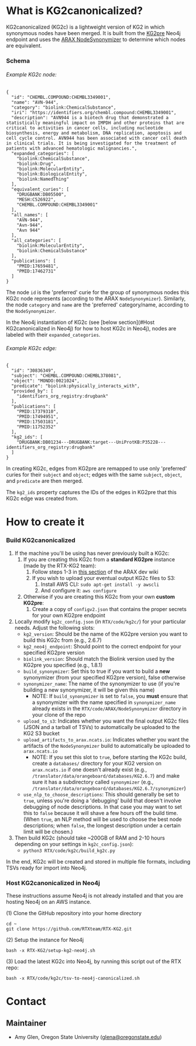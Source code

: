 # What is KG2canonicalized?

KG2canonicalized (KG2c) is a lightweight version of KG2 in which synonymous nodes have been merged. It is built from the [KG2pre](https://github.com/RTXteam/RTX-KG2) Neo4j endpoint and uses the [ARAX NodeSynonymizer](https://github.com/RTXteam/RTX/tree/master/code/ARAX/NodeSynonymizer) to determine which nodes are equivalent. 

### Schema

###### Example KG2c node:
```
{
  "id": "CHEMBL.COMPOUND:CHEMBL3349001",
  "name": "AVN-944",
  "category": "biolink:ChemicalSubstance",
  "iri": "https://identifiers.org/chembl.compound:CHEMBL3349001",
  "description": "AVN944 is a biotech drug that demonstrated a statistically meaningful impact on IMPDH and other proteins that are critical to activities in cancer cells, including nucleotide biosynthesis, energy and metabolism, DNA replication, apoptosis and cell cycle control. AVN944 has been associated with cancer cell death in clinical trials. It is being investigated for the treatment of patients with advanced hematologic malignancies.",
  "expanded_categories": [
    "biolink:ChemicalSubstance",
    "biolink:Drug",
    "biolink:MolecularEntity",
    "biolink:BiologicalEntity",
    "biolink:NamedThing"
  ],
  "equivalent_curies": [
    "DRUGBANK:DB05500",
    "MESH:C526922",
    "CHEMBL.COMPOUND:CHEMBL3349001"
  ],
  "all_names": [
    "AVN-944",
    "Avn-944",
    "Avn 944"
  ],
  "all_categories": [
    "biolink:MolecularEntity",
    "biolink:ChemicalSubstance"
  ],
  "publications": [
    "PMID:17659481",
    "PMID:17462731"
  ]
}
```
The node `id` is the 'preferred' curie for the group of synonymous nodes this KG2c node represents (according to the ARAX `NodeSynonymizer`). Similarly, the node `category` and `name` are the 'preferred' category/name, according to the `NodeSynonymizer`.

In the Neo4j instantiation of KG2c (see [below section](#Host KG2canonicalized in Neo4j) for how to host KG2c in Neo4j), nodes are labeled with their `expanded_categories`.

###### Example KG2c edge:
```
{
  "id": "30836349",
  "subject": "CHEMBL.COMPOUND:CHEMBL378081",
  "object": "MONDO:0021024",
  "predicate": "biolink:physically_interacts_with",
  "provided_by": [
    "identifiers_org_registry:drugbank"
  ],
  "publications": [
    "PMID:17379310",
    "PMID:17494951",
    "PMID:17503181",
    "PMID:11752352"
  ],
  "kg2_ids": [
    "DRUGBANK:DB01234---DRUGBANK:target---UniProtKB:P35228---identifiers_org_registry:drugbank"
  ]
}
```
In creating KG2c, edges from KG2pre are remapped to use only 'preferred' curies for their `subject` and `object`; edges with the same `subject`, `object`, and `predicate` are then merged.

The `kg2_ids` property captures the IDs of the edges in KG2pre that this KG2c edge was created from. 

# How to create it

### Build KG2canonicalized

1. If the machine you'll be using has never previously built a KG2c:
    1. If you are creating this KG2c from a **standard KG2pre** instance (made by the RTX-KG2 team):
        1. Follow steps 1-3 in [this section](https://github.com/RTXteam/RTX/wiki/Dev-info#setting-up-for-local-dev-work-on-arax) of the ARAX dev wiki
        1. If you wish to upload your eventual output KG2c files to S3:
            1. Install AWS CLI: `sudo apt-get install -y awscli`
            1. And configure it: `aws configure`
    1. Otherwise if you are creating this KG2c from your own **custom KG2pre**:
        1. Create a copy of `configv2.json` that contains the proper secrets for your own KG2pre endpoint
1. Locally modify `kg2c_config.json` (in `RTX/code/kg2c/`) for your particular needs. Adjust the following slots:
    - `kg2_version`: Should be the name of the KG2pre version you want to build this KG2c from (e.g., 2.6.7)
    - `kg2_neo4j_endpoint`: Should point to the correct endpoint for your specified KG2pre version
    - `biolink_version`: Should match the Biolink version used by the KG2pre you specified (e.g., 1.8.1)
    - `build_synonymizer`: Set this to true if you want to build a **new** synonymizer (from your specified KG2pre version), false otherwise
    - `synonymizer_name`: The name of the synonymizer to use (if you're building a new synonymizer, it will be given this name)
        - NOTE: If `build_synonymizer` is set to `false`, you **must** ensure that a synonymizer with the name specified in `synonymizer_name` already exists in the `RTX/code/ARAX/NodeSynonymizer` directory in your clone of the repo
    - `upload_to_s3`: Indicates whether you want the final output KG2c files (JSON and a tarball of TSVs) to automatically be uploaded to the KG2 S3 bucket
    - `upload_artifacts_to_arax.ncats.io`: Indicates whether you want the artifacts of the `NodeSynonymizer` build to automatically be uploaded to `arax.ncats.io`
        - NOTE: If you set this slot to `true`, before starting the KG2c build, create a `databases/` directory for your KG2 version on `arax.ncats.io` if one doesn't already exist (e.g., `/translator/data/orangeboard/databases/KG2.6.7`) and make sure it has a subdirectory called `synonymizer` (e.g., `/translator/data/orangeboard/databases/KG2.6.7/synonymizer`)
    - `use_nlp_to_choose_descriptions`: This should generally be set to `true`, unless you're doing a 'debugging' build that doesn't involve debugging of node descriptions. In that case you may want to set this to `false` because it will shave a few hours off the build time. (When `true`, an NLP method will be used to choose the best node descriptions; when `false`, the longest description under a certain limit will be chosen.)
1. Then build KG2c (should take ~200GB of RAM and 2-10 hours depending on your settings in `kg2c_config.json`):
    - `python3 RTX/code/kg2c/build_kg2c.py`

In the end, KG2c will be created and stored in multiple file formats, including TSVs ready for import into Neo4j.

### Host KG2canonicalized in Neo4j

These instructions assume Neo4j is not already installed and that you are hosting Neo4j on an AWS instance.

(1) Clone the GitHub repository into your home directory
```
cd ~
git clone https://github.com/RTXteam/RTX-KG2.git
```

(2) Setup the instance for Neo4j
```
bash -x RTX-KG2/setup-kg2-neo4j.sh
```

(3) Load the latest KG2c into Neo4j, by running this script out of the RTX repo:
```
bash -x RTX/code/kg2c/tsv-to-neo4j-canonicalized.sh
```

# Contact
## Maintainer
- Amy Glen, Oregon State University (glena@oregonstate.edu)
